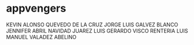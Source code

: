 # appvengers
KEVIN ALONSO QUEVEDO DE LA CRUZ
JORGE LUIS GALVEZ BLANCO
JENNIFER ABRIL NAVIDAD JUAREZ
LUIS GERARDO VISCO RENTERIA
LUIS MANUEL VALADEZ ABELINO
